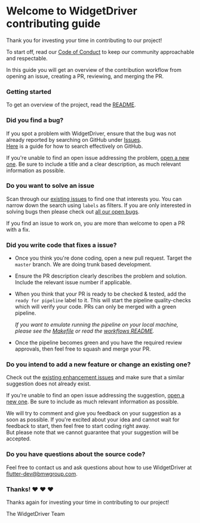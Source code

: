 # Welcome to WidgetDriver contributing guide

Thank you for investing your time in contributing to our project!

To start off, read our [Code of Conduct](./CODE_OF_CONDUCT.md) to keep our community approachable and respectable.

In this guide you will get an overview of the contribution workflow from opening an issue, creating a PR, reviewing, and merging the PR.

### Getting started

To get an overview of the project, read the [README](README.md).

### Did you find a bug?

If you spot a problem with WidgetDriver, ensure that the bug was not already reported by searching on GitHub under [Issues](https://github.com/bmw-tech/widget_driver/issues).  
[Here](https://docs.github.com/en/search-github/searching-on-github/searching-issues-and-pull-requests#search-by-the-title-body-or-comments) is a guide for how to search effectively on GitHub.

If you're unable to find an open issue addressing the problem, [open a new one](https://github.com/bmw-tech/widget_driver/issues/new?assignees=&labels=bug&template=bug_report.md&title=). Be sure to include a title and a clear description, as much relevant information as possible.

### Do you want to solve an issue

Scan through our [existing issues](https://github.com/bmw-tech/widget_driver/issues) to find one that interests you. You can narrow down the search using `labels` as filters. If you are only interested in solving bugs then please check out [all our open bugs](https://github.com/bmw-tech/widget_driver/labels/bug).

If you find an issue to work on, you are more than welcome to open a PR with a fix.

### Did you write code that fixes a issue?

* Once you think you're done coding, open a new pull request. Target the `master` branch. We are doing trunk based development.

* Ensure the PR description clearly describes the problem and solution. Include the relevant issue number if applicable.

* When you think that your PR is ready to be checked & tested, add the `ready for pipeline` label to it. This will start the pipeline quality-checks which will verify your code. PRs can only be merged with a green pipeline.  

    *If you want to emulate running the pipeline on your local machine, please see the [Makefile](Makefile) or read the [workflows README](.github/workflows/README.md).*

* Once the pipeline becomes green and you have the required review approvals, then feel free to squash and merge your PR.


### Do you intend to add a new feature or change an existing one?

Check out the [existing enhancement issues](https://github.com/bmw-tech/widget_driver/labels/enhancement) and make sure that a similar suggestion does not already exist.

If you're unable to find an open issue addressing the suggestion, [open a new one](https://github.com/bmw-tech/widget_driver/issues/new?assignees=&labels=enhancement&template=feature_request.md&title=). Be sure to include as much relevant information as possible.

We will try to comment and give you feedback on your suggestion as a soon as possible. If you're excited about your idea and cannot wait for feedback to start, then feel free to start coding right away.  
But please note that we cannot guarantee that your suggestion will be accepted.

### Do you have questions about the source code?

Feel free to contact us and ask questions about how to use WidgetDriver at flutter-dev@bmwgroup.com.

### Thanks! ❤️ ❤️ ❤️

Thanks again for investing your time in contributing to our project!

The WidgetDriver Team